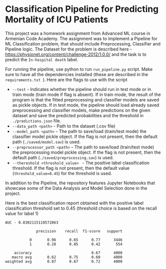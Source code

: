 # Classification Pipeline for Predicting Mortality of ICU Patients

This project was a homework assignment from Advanced ML course in Armenian Code Academy. The assignment was to implement a Pipeline for ML Classification problem, that should include Preprocessing, Classifier and Pipeline logic. The Dataset for the problem is described here -https://physionet.org/content/challenge-2012/1.0.0/ and the task is to predict the `In-hospital death` label.

For running the pipeline, use python to run `run_pipeline.py` script. Make sure to have all the dependencies installed (these are described in the `requirements.txt `). Here are the flags to use with the script
* ` --test ` - Indicates whether the pipeline should run in test mode or in train mode (train mode if flag is absent). If in train mode, the result of the program is that the fitted preprocessing and classifier models are saved as pickle objects. If in test mode, the pipeline should load already saved preprocessing and classifier models, make predictions on the given dataset and save the predicted probabilities and the threshold in `./predictions.json` file.
* ` --data_path <path> ` - Path to the dataset (.csv file)
* ` --model_path <path> ` - The path to save/load (train/test mode) the classifier model pickle object. If the flag is not present, then the default path (`./saved/model.sav`) is used.
* ` --preprocessor_path <path> ` - The path to save/load (train/test mode) the preprocessing model pickle object. If the flag is not present, then the default path (`./saved/preprocessing.sav`) is used.
* ` --thereshold <threshold_value>  ` - The positive label classification threshold. If the flag is not present, then the default value (`threshold_value=0.45`) for the threshold is used.

In addition to the Pipeline, the repository features Jupyter Notebooks that showcase some of the Data Analysis and Model Selection done in the project.

Here is the best classification report obtained with the positive label classification threshold set to 0.45 (threshold choice is based on the recall value for label 1) 
```
AUC - 0.8302115110572863  

              precision    recall  f1-score   support

           0       0.96      0.65      0.77      3446
           1       0.28      0.85      0.42       554

    accuracy                           0.67      4000
   macro avg       0.62      0.75      0.60      4000
weighted avg       0.87      0.67      0.72      4000
```
